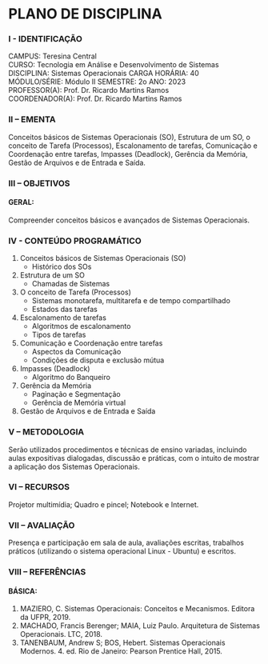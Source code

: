 # PLANO DE DISCIPLINA

### I - IDENTIFICAÇÃO
CAMPUS: Teresina Central<br>
CURSO: Tecnologia em Análise e Desenvolvimento de Sistemas<br>
DISCIPLINA: Sistemas Operacionais CARGA HORÁRIA: 40<br>
MÓDULO/SÉRIE: Módulo II SEMESTRE: 2o ANO: 2023<br>
PROFESSOR(A): Prof. Dr. Ricardo Martins Ramos<br>
COORDENADOR(A): Prof. Dr. Ricardo Martins Ramos<br>

### II – EMENTA
Conceitos básicos de Sistemas Operacionais (SO), Estrutura de um SO, o conceito de Tarefa (Processos), Escalonamento de tarefas, Comunicação e Coordenação entre tarefas, Impasses (Deadlock), Gerência da Memória, Gestão de Arquivos e de Entrada e Saída.

### III – OBJETIVOS

#### GERAL:
Compreender conceitos básicos e avançados de Sistemas Operacionais.

### IV - CONTEÚDO PROGRAMÁTICO

1. Conceitos básicos de Sistemas Operacionais (SO)
    - Histórico dos SOs
2. Estrutura de um SO
    - Chamadas de Sistemas
3. O conceito de Tarefa (Processos)
    - Sistemas monotarefa, multitarefa e de tempo compartilhado
    - Estados das tarefas
4. Escalonamento de tarefas
    - Algoritmos de escalonamento
    - Tipos de tarefas
5. Comunicação e Coordenação entre tarefas
    - Aspectos da Comunicação
    - Condições de disputa e exclusão mútua
6. Impasses (Deadlock)
    - Algoritmo do Banqueiro
7. Gerência da Memória
    - Paginação e Segmentação
    - Gerência de Memória virtual
8. Gestão de Arquivos e de Entrada e Saída

### V – METODOLOGIA
Serão utilizados procedimentos e técnicas de ensino variadas, incluindo aulas expositivas dialogadas, discussão e práticas, com o intuito de mostrar a aplicação dos Sistemas Operacionais.

### VI – RECURSOS

Projetor multimídia; Quadro e pincel; Notebook e Internet.

### VII – AVALIAÇÃO

Presença e participação em sala de aula, avaliações escritas, trabalhos práticos (utilizando o sistema operacional Linux - Ubuntu) e escritos.

### VIII – REFERÊNCIAS
#### BÁSICA:
1. MAZIERO, C. Sistemas Operacionais: Conceitos e Mecanismos. Editora da UFPR, 2019.
2. MACHADO, Francis Berenger; MAIA, Luiz Paulo. Arquitetura de Sistemas Operacionais. LTC, 2018.
3. TANENBAUM, Andrew S; BOS, Hebert. Sistemas Operacionais Modernos. 4. ed. Rio de Janeiro: Pearson Prentice Hall, 2015.